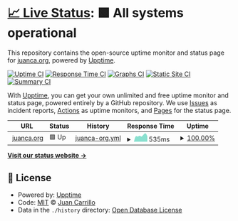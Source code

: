 # [📈 Live Status](https://www.juancastatus.org): <!--live status--> **🟩 All systems operational**

This repository contains the open-source uptime monitor and status page for [juanca.org](https://www.juanca.org), powered by [Upptime](https://github.com/upptime/upptime).

[![Uptime CI](https://github.com/juancarrillof/status/workflows/Uptime%20CI/badge.svg)](https://github.com/juancarrillof/status/actions?query=workflow%3A%22Uptime+CI%22)
[![Response Time CI](https://github.com/juancarrillof/status/workflows/Response%20Time%20CI/badge.svg)](https://github.com/juancarrillof/status/actions?query=workflow%3A%22Response+Time+CI%22)
[![Graphs CI](https://github.com/juancarrillof/status/workflows/Graphs%20CI/badge.svg)](https://github.com/juancarrillof/status/actions?query=workflow%3A%22Graphs+CI%22)
[![Static Site CI](https://github.com/juancarrillof/status/workflows/Static%20Site%20CI/badge.svg)](https://github.com/juancarrillof/status/actions?query=workflow%3A%22Static+Site+CI%22)
[![Summary CI](https://github.com/juancarrillof/status/workflows/Summary%20CI/badge.svg)](https://github.com/juancarrillof/status/actions?query=workflow%3A%22Summary+CI%22)

With [Upptime](https://upptime.js.org), you can get your own unlimited and free uptime monitor and status page, powered entirely by a GitHub repository. We use [Issues](https://github.com/juancarrillof/status/issues) as incident reports, [Actions](https://github.com/juancarrillof/status/actions) as uptime monitors, and [Pages](https://status.juanca.org) for the status page.

<!--start: status pages-->
<!-- This summary is generated by Upptime (https://github.com/upptime/upptime) -->
<!-- Do not edit this manually, your changes will be overwritten -->
<!-- prettier-ignore -->
| URL | Status | History | Response Time | Uptime |
| --- | ------ | ------- | ------------- | ------ |
| <img alt="" src="https://favicons.githubusercontent.com/www.juanca.org" height="13"> [juanca.org](https://www.juanca.org) | 🟩 Up | [juanca-org.yml](https://github.com/juancaorg/status/commits/HEAD/history/juanca-org.yml) | <details><summary><img alt="Response time graph" src="./graphs/juanca-org/response-time-week.png" height="20"> 535ms</summary><br><a href="https://www.juancastatus.org/history/juanca-org"><img alt="Response time 533" src="https://img.shields.io/endpoint?url=https%3A%2F%2Fraw.githubusercontent.com%2Fjuancaorg%2Fstatus%2FHEAD%2Fapi%2Fjuanca-org%2Fresponse-time.json"></a><br><a href="https://www.juancastatus.org/history/juanca-org"><img alt="24-hour response time 482" src="https://img.shields.io/endpoint?url=https%3A%2F%2Fraw.githubusercontent.com%2Fjuancaorg%2Fstatus%2FHEAD%2Fapi%2Fjuanca-org%2Fresponse-time-day.json"></a><br><a href="https://www.juancastatus.org/history/juanca-org"><img alt="7-day response time 535" src="https://img.shields.io/endpoint?url=https%3A%2F%2Fraw.githubusercontent.com%2Fjuancaorg%2Fstatus%2FHEAD%2Fapi%2Fjuanca-org%2Fresponse-time-week.json"></a><br><a href="https://www.juancastatus.org/history/juanca-org"><img alt="30-day response time 521" src="https://img.shields.io/endpoint?url=https%3A%2F%2Fraw.githubusercontent.com%2Fjuancaorg%2Fstatus%2FHEAD%2Fapi%2Fjuanca-org%2Fresponse-time-month.json"></a><br><a href="https://www.juancastatus.org/history/juanca-org"><img alt="1-year response time 533" src="https://img.shields.io/endpoint?url=https%3A%2F%2Fraw.githubusercontent.com%2Fjuancaorg%2Fstatus%2FHEAD%2Fapi%2Fjuanca-org%2Fresponse-time-year.json"></a></details> | <details><summary><a href="https://www.juancastatus.org/history/juanca-org">100.00%</a></summary><a href="https://www.juancastatus.org/history/juanca-org"><img alt="All-time uptime 99.63%" src="https://img.shields.io/endpoint?url=https%3A%2F%2Fraw.githubusercontent.com%2Fjuancaorg%2Fstatus%2FHEAD%2Fapi%2Fjuanca-org%2Fuptime.json"></a><br><a href="https://www.juancastatus.org/history/juanca-org"><img alt="24-hour uptime 100.00%" src="https://img.shields.io/endpoint?url=https%3A%2F%2Fraw.githubusercontent.com%2Fjuancaorg%2Fstatus%2FHEAD%2Fapi%2Fjuanca-org%2Fuptime-day.json"></a><br><a href="https://www.juancastatus.org/history/juanca-org"><img alt="7-day uptime 100.00%" src="https://img.shields.io/endpoint?url=https%3A%2F%2Fraw.githubusercontent.com%2Fjuancaorg%2Fstatus%2FHEAD%2Fapi%2Fjuanca-org%2Fuptime-week.json"></a><br><a href="https://www.juancastatus.org/history/juanca-org"><img alt="30-day uptime 99.80%" src="https://img.shields.io/endpoint?url=https%3A%2F%2Fraw.githubusercontent.com%2Fjuancaorg%2Fstatus%2FHEAD%2Fapi%2Fjuanca-org%2Fuptime-month.json"></a><br><a href="https://www.juancastatus.org/history/juanca-org"><img alt="1-year uptime 99.63%" src="https://img.shields.io/endpoint?url=https%3A%2F%2Fraw.githubusercontent.com%2Fjuancaorg%2Fstatus%2FHEAD%2Fapi%2Fjuanca-org%2Fuptime-year.json"></a></details>

<!--end: status pages-->

[**Visit our status website →**](https://www.juancastatus.org)

## 📄 License

- Powered by: [Upptime](https://github.com/upptime/upptime)
- Code: [MIT](./LICENSE) © [Juan Carrillo](https://www.juanca.org)
- Data in the `./history` directory: [Open Database License](https://opendatacommons.org/licenses/odbl/1-0/)
